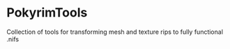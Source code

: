 # PokyrimTools
Collection of tools for transforming mesh and texture rips to fully functional .nifs
